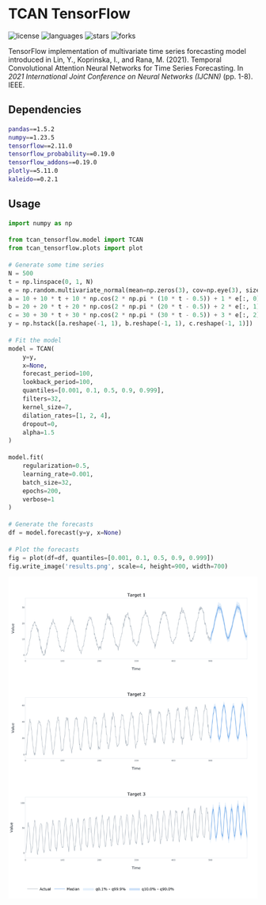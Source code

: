 # TCAN TensorFlow

![license](https://img.shields.io/github/license/flaviagiammarino/tcan-tensorflow)
![languages](https://img.shields.io/github/languages/top/flaviagiammarino/tcan-tensorflow)
![stars](https://img.shields.io/github/stars/flaviagiammarino/tcan-tensorflow)
![forks](https://img.shields.io/github/forks/flaviagiammarino/tcan-tensorflow)

TensorFlow implementation of multivariate time series forecasting model introduced in Lin, Y., Koprinska, I., 
and Rana, M. (2021). Temporal Convolutional Attention Neural Networks for Time Series Forecasting. In *2021 International
Joint Conference on Neural Networks (IJCNN)* (pp. 1-8). IEEE.

## Dependencies
```bash
pandas==1.5.2
numpy==1.23.5
tensorflow==2.11.0
tensorflow_probability==0.19.0
tensorflow_addons==0.19.0
plotly==5.11.0
kaleido==0.2.1
```
## Usage
```python
import numpy as np

from tcan_tensorflow.model import TCAN
from tcan_tensorflow.plots import plot

# Generate some time series
N = 500
t = np.linspace(0, 1, N)
e = np.random.multivariate_normal(mean=np.zeros(3), cov=np.eye(3), size=N)
a = 10 + 10 * t + 10 * np.cos(2 * np.pi * (10 * t - 0.5)) + 1 * e[:, 0]
b = 20 + 20 * t + 20 * np.cos(2 * np.pi * (20 * t - 0.5)) + 2 * e[:, 1]
c = 30 + 30 * t + 30 * np.cos(2 * np.pi * (30 * t - 0.5)) + 3 * e[:, 2]
y = np.hstack([a.reshape(-1, 1), b.reshape(-1, 1), c.reshape(-1, 1)])

# Fit the model
model = TCAN(
    y=y,
    x=None,
    forecast_period=100,
    lookback_period=100,
    quantiles=[0.001, 0.1, 0.5, 0.9, 0.999],
    filters=32,
    kernel_size=7,
    dilation_rates=[1, 2, 4],
    dropout=0,
    alpha=1.5
)

model.fit(
    regularization=0.5,
    learning_rate=0.001,
    batch_size=32,
    epochs=200,
    verbose=1
)

# Generate the forecasts
df = model.forecast(y=y, x=None)

# Plot the forecasts
fig = plot(df=df, quantiles=[0.001, 0.1, 0.5, 0.9, 0.999])
fig.write_image('results.png', scale=4, height=900, width=700)
```
![results](example/results.png)
